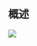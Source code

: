 ## 概述
![](https://raw.githubusercontent.com/clown-0726/mypicsbed/master/%E8%AE%A1%E7%AE%97%E6%9C%BA%E7%BB%84%E6%88%90%E5%8E%9F%E7%90%86-%E6%93%8D%E4%BD%9C%E7%B3%BB%E7%BB%9F-%E8%AE%A1%E7%AE%97%E6%9C%BA%E7%BD%91%E7%BB%9C/%E8%AE%A1%E7%AE%97%E6%9C%BA%E5%B8%B8%E7%94%A8%E8%AE%BE%E5%A4%87%E5%8F%8A%E5%88%86%E7%B1%BB.png)